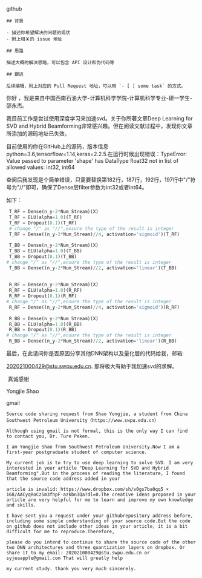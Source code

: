 github

```
## 背景

- 描述你希望解决的问题的现状
- 附上相关的 issue 地址

## 思路

描述大概的解决思路，可以包含 API 设计和伪代码等

## 跟进

后续编辑，附上对应的 Pull Request 地址，可以用 `- [ ] some task` 的方式。
```

你好 ，我是来自中国西南石油大学-计算机科学学院-计算机科学专业-研一学生-邵永杰。

我目前工作是尝试使用深度学习来加速svd。关于你所著文章Deep Learning for SVD and Hybrid Beamforming非常感兴趣。但在阅读文献过程中，发现你文章所添加的源码地址已失效。

目前使用的你在GitHub上的源码，版本信息python=3.6,tensorflow=1.14,keras=2.2.5.在运行时候出现错误：TypeError: Value passed to parameter 'shape' has DataType float32 not in list of allowed values: int32, int64

查阅后我发现是个简单错误，只需要替换第182行，187行，192行，197行中"/"符号为"//"即可，确保了Dense层filter参数为int32或者int64。

如下：

```python
 T_RF = Dense(n_y-2*Num_Stream)(X)
 T_RF = ELU(alpha=1.0)(T_RF)
 T_RF = Dropout(0.1)(T_RF)
 # change "/" as "//",ensure the type of the result is integer   
 T_RF = Dense((n_y-2*Num_Stream)//4, activation='sigmoid')(T_RF)
    
 T_BB = Dense(n_y-2*Num_Stream)(X)
 T_BB = ELU(alpha=1.0)(T_BB)
 T_BB = Dropout(0.1)(T_BB)
# change "/" as "//",ensure the type of the result is integer  
 T_BB = Dense((n_y-2*Num_Stream)//2, activation='linear')(T_BB)
    
    
 R_RF = Dense(n_y-2*Num_Stream)(X)
 R_RF = ELU(alpha=1.0)(R_RF)
 R_RF = Dropout(0.1)(R_RF)
# change "/" as "//",ensure the type of the result is integer  
 R_RF = Dense((n_y-2*Num_Stream)//4, activation='sigmoid')(R_RF)
    
 R_BB = Dense(n_y-2*Num_Stream)(X)
 R_BB = ELU(alpha=1.0)(R_BB)
 R_BB = Dropout(0.1)(R_BB)
# change "/" as "//",ensure the type of the result is integer  
 R_BB = Dense((n_y-2*Num_Stream)//2, activation='linear')(R_BB)
```





最后，在此请问你是否原因分享其他DNN架构以及量化层的代码给我，邮箱:

202021000429@stu.swpu.edu.cn. 那将极大有助于我加速svd的求解。

​																									真诚感谢

Yongjie  Shao



gmail

```
Source code sharing request from Shao Yongjie, a student from China Southwest Petroleum University（https://www.swpu.edu.cn）

Although using gmail is not formal, this is the only way I can find  to contact you, Dr. Ture Peken.

I am Yongjie Shao from Southwest Petroleum University.Now I am a first-year postgraduate student of computer science.

My current job is to try to use deep learning to solve SVD. I am very interested in your article "Deep Learning for SVD and Hybrid Beamforming".But in the process of reading the literature, I found that the source code address added in your 

article is invalid: https://www.dropbox.com/sh/v0gs7ba0qq5 × 168/AACyqRoCz5m3fhpF-azkbn3Qa?dl=0.The creative ideas proposed in your article are very helpful for me to learn and improve my own knowledge and skills.

I have sent you a request under your githubrepository address before, including some simple understanding of your source code.But the code on github does not include other ideas in your article, it is a bit difficult for me to reproduce.Therefore, 

please do you intend to continue to share the source code of the other two DNN architectures and three quantization layers on dropbox. Or share it to my email: 202021000429@stu.swpu.edu.cn or syjeaapple@gmail.com That will greatly help 

my current study. thank you very much sincerely.


```

